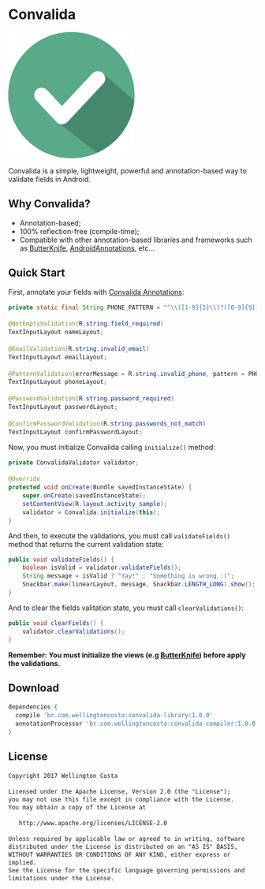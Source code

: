 # Convalida

![Logo](logo.png)

Convalida is a simple, lightweight, powerful and annotation-based way to validate fields in Android.

## Why Convalida?

- Annotation-based;
- 100% reflection-free (compile-time);
- Compatible with other annotation-based libraries and frameworks such as [ButterKnife][1], [AndroidAnnotations][2], etc...

## Quick Start

First, annotate your fields with [Convalida Annotations][3]:

```java
private static final String PHONE_PATTERN = "^\\([1-9]{2}\\)?([0-9]{9})$";

@NotEmptyValidation(R.string.field_required)
TextInputLayout nameLayout;

@EmailValidation(R.string.invalid_email)
TextInputLayout emailLayout;

@PatternValidation(errorMessage = R.string.invalid_phone, pattern = PHONE_PATTERN)
TextInputLayout phoneLayout;

@PasswordValidation(R.string.password_required)
TextInputLayout passwordLayout;

@ConfirmPasswordValidation(R.string.passwords_not_match)
TextInputLayout confirmPasswordLayout;
```

Now, you must initialize Convalida calling `initialize()` method:

```java
private ConvalidaValidator validator;

@Override
protected void onCreate(Bundle savedInstanceState) {
    super.onCreate(savedInstanceState);
    setContentView(R.layout.activity_sample);
    validator = Convalida.initialize(this);
}
```

And then, to execute the validations, you must call `validateFields()` method that returns the current validation state:

```java
public void validateFields() {
    boolean isValid = validator.validateFields();
    String message = isValid ? "Yay!" : "Something is wrong :(";
    Snackbar.make(linearLayout, message, Snackbar.LENGTH_LONG).show();
}
```

And to clear the fields valitation state, you must call `clearValidations()`:

```java
public void clearFields() {
    validator.clearValidations();
}
```

__Remember: You must initialize the views (e.g [ButterKnife][1]) before apply the validations.__

## Download

```groovy
dependencies {
  compile 'br.com.wellingtoncosta:convalida-library:1.0.0'
  annotationProcessor 'br.com.wellingtoncosta:convalida-compiler:1.0.0'
}
```

## License

    Copyright 2017 Wellington Costa

    Licensed under the Apache License, Version 2.0 (the "License");
    you may not use this file except in compliance with the License.
    You may obtain a copy of the License at

       http://www.apache.org/licenses/LICENSE-2.0

    Unless required by applicable law or agreed to in writing, software
    distributed under the License is distributed on an "AS IS" BASIS,
    WITHOUT WARRANTIES OR CONDITIONS OF ANY KIND, either express or implied.
    See the License for the specific language governing permissions and
    limitations under the License.


[1]: https://github.com/JakeWharton/butterknife
[2]: https://github.com/androidannotations/androidannotations
[3]: https://github.com/WellingtonCosta/convalida/tree/master/convalida-annotations/src/main/java/convalida/annotations
